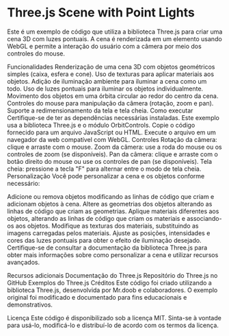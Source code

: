 # Three.js Scene with Point Lights
Este é um exemplo de código que utiliza a biblioteca Three.js para criar uma cena 3D com luzes pontuais. A cena é renderizada em um elemento <canvas> usando WebGL e permite a interação do usuário com a câmera por meio dos controles do mouse.

Funcionalidades
Renderização de uma cena 3D com objetos geométricos simples (caixa, esfera e cone).
Uso de texturas para aplicar materiais aos objetos.
Adição de iluminação ambiente para iluminar a cena como um todo.
Uso de luzes pontuais para iluminar os objetos individualmente.
Movimento dos objetos em uma órbita circular ao redor do centro da cena.
Controles do mouse para manipulação da câmera (rotação, zoom e pan).
Suporte a redimensionamento da tela e tela cheia.
Como executar
Certifique-se de ter as dependências necessárias instaladas. Este exemplo usa a biblioteca Three.js e o módulo OrbitControls.
Copie o código fornecido para um arquivo JavaScript ou HTML.
Execute o arquivo em um navegador da web compatível com WebGL.
Controles
Rotação da câmera: clique e arraste com o mouse.
Zoom da câmera: use a roda do mouse ou os controles de zoom (se disponíveis).
Pan da câmera: clique e arraste com o botão direito do mouse ou use os controles de pan (se disponíveis).
Tela cheia: pressione a tecla "F" para alternar entre o modo de tela cheia.
Personalização
Você pode personalizar a cena e os objetos conforme necessário:

Adicione ou remova objetos modificando as linhas de código que criam e adicionam objetos à cena.
Altere as geometrias dos objetos alterando as linhas de código que criam as geometrias.
Aplique materiais diferentes aos objetos, alterando as linhas de código que criam os materiais e associando-os aos objetos.
Modifique as texturas dos materiais, substituindo as imagens carregadas pelos materiais.
Ajuste as posições, intensidades e cores das luzes pontuais para obter o efeito de iluminação desejado.
Certifique-se de consultar a documentação da biblioteca Three.js para obter mais informações sobre como personalizar a cena e utilizar recursos avançados.

Recursos adicionais
Documentação do Three.js
Repositório do Three.js no GitHub
Exemplos do Three.js
Créditos
Este código foi criado utilizando a biblioteca Three.js, desenvolvida por Mr.doob e colaboradores. O exemplo original foi modificado e documentado para fins educacionais e demonstrativos.

Licença
Este código é disponibilizado sob a licença MIT. Sinta-se à vontade para usá-lo, modificá-lo e distribuí-lo de acordo com os termos da licença.
